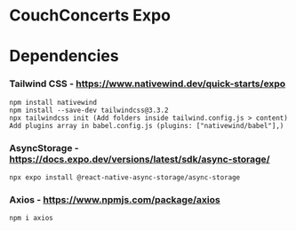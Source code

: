 # CouchConcerts Expo

# Dependencies

### Tailwind CSS - https://www.nativewind.dev/quick-starts/expo
    npm install nativewind
    npm install --save-dev tailwindcss@3.3.2
    npx tailwindcss init (Add folders inside tailwind.config.js > content)
    Add plugins array in babel.config.js (plugins: ["nativewind/babel"],)

### AsyncStorage - https://docs.expo.dev/versions/latest/sdk/async-storage/
    npx expo install @react-native-async-storage/async-storage

### Axios - https://www.npmjs.com/package/axios
    npm i axios

